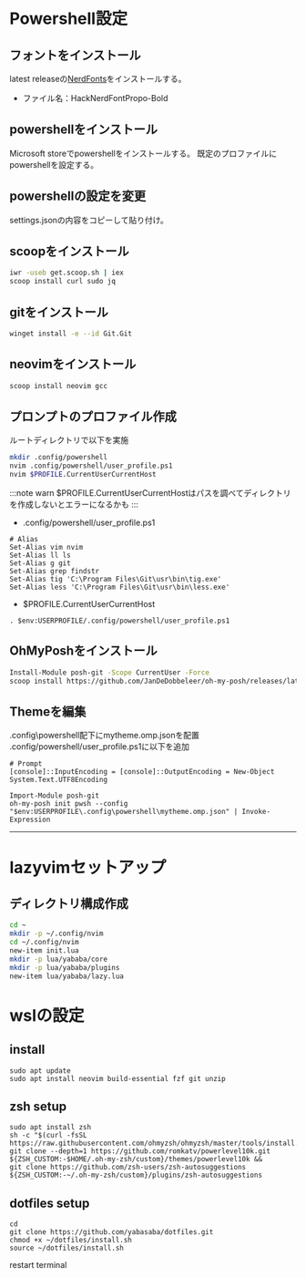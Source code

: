 # Powershell設定

## フォントをインストール

latest releaseの[NerdFonts](https://github.com/ryanoasis/nerd-fonts?tab=readme-ov-file)をインストールする。

- ファイル名：HackNerdFontPropo-Bold

## powershellをインストール

Microsoft storeでpowershellをインストールする。
既定のプロファイルにpowershellを設定する。

## powershellの設定を変更

settings.jsonの内容をコピーして貼り付け。


## scoopをインストール

```sh
iwr -useb get.scoop.sh | iex
scoop install curl sudo jq
```

## gitをインストール

```sh
winget install -e --id Git.Git
```

## neovimをインストール

```sh
scoop install neovim gcc
```

## プロンプトのプロファイル作成

ルートディレクトリで以下を実施

```sh
mkdir .config/powershell
nvim .config/powershell/user_profile.ps1
nvim $PROFILE.CurrentUserCurrentHost
```
:::note warn
$PROFILE.CurrentUserCurrentHostはパスを調べてディレクトリを作成しないとエラーになるかも
:::

- .config/powershell/user_profile.ps1

```
# Alias
Set-Alias vim nvim
Set-Alias ll ls
Set-Alias g git
Set-Alias grep findstr
Set-Alias tig 'C:\Program Files\Git\usr\bin\tig.exe'
Set-Alias less 'C:\Program Files\Git\usr\bin\less.exe'
```

- $PROFILE.CurrentUserCurrentHost

```
. $env:USERPROFILE/.config/powershell/user_profile.ps1
```

## OhMyPoshをインストール

```sh
Install-Module posh-git -Scope CurrentUser -Force
scoop install https://github.com/JanDeDobbeleer/oh-my-posh/releases/latest/download/oh-my-posh.json
```

## Themeを編集

.config\powershell配下にmytheme.omp.jsonを配置
.config/powershell/user_profile.ps1に以下を追加


```
# Prompt
[console]::InputEncoding = [console]::OutputEncoding = New-Object System.Text.UTF8Encoding

Import-Module posh-git
oh-my-posh init pwsh --config "$env:USERPROFILE\.config\powershell\mytheme.omp.json" | Invoke-Expression
```


---

# lazyvimセットアップ

## ディレクトリ構成作成

```sh
cd ~
mkdir -p ~/.config/nvim
cd ~/.config/nvim
new-item init.lua
mkdir -p lua/yababa/core
mkdir -p lua/yababa/plugins
new-item lua/yababa/lazy.lua
```

# wslの設定

## install

```
sudo apt update
sudo apt install neovim build-essential fzf git unzip
```

## zsh setup

```
sudo apt install zsh
sh -c "$(curl -fsSL https://raw.githubusercontent.com/ohmyzsh/ohmyzsh/master/tools/install.sh)"
git clone --depth=1 https://github.com/romkatv/powerlevel10k.git ${ZSH_CUSTOM:-$HOME/.oh-my-zsh/custom}/themes/powerlevel10k &&
git clone https://github.com/zsh-users/zsh-autosuggestions ${ZSH_CUSTOM:-~/.oh-my-zsh/custom}/plugins/zsh-autosuggestions
```

## dotfiles setup

```
cd
git clone https://github.com/yabasaba/dotfiles.git
chmod +x ~/dotfiles/install.sh
source ~/dotfiles/install.sh
```

restart terminal


